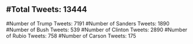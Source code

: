 #Total Tweets: 13444 
---
#Number of Trump Tweets: 7191
#Number of Sanders Tweets: 1890
#Number of Bush Tweets: 539
#Number of Clinton Tweets: 2890
#Number of Rubio Tweets: 758
#Number of Carson Tweets: 175
